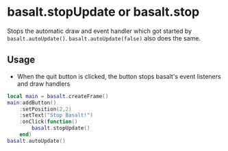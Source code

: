
# basalt.stopUpdate or basalt.stop

Stops the automatic draw and event handler which got started by `basalt.autoUpdate()`.
`basalt.autoUpdate(false)` also does the same.

## Usage

* When the quit button is clicked, the button stops basalt's event listeners and draw handlers

```lua
local main = basalt.createFrame()
main:addButton()
    :setPosition(2,2)
    :setText("Stop Basalt!")
    :onClick(function()
        basalt.stopUpdate()
    end)
basalt.autoUpdate()
```
